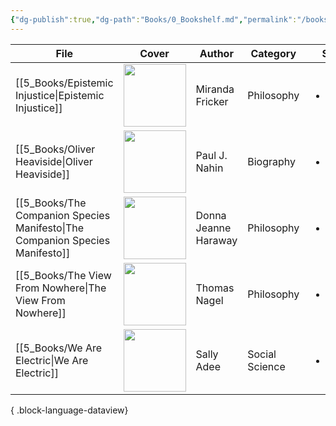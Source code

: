 ```yaml
---
{"dg-publish":true,"dg-path":"Books/0_Bookshelf.md","permalink":"/books/0-bookshelf/","title":"Bookshelf","pinned":true,"tags":["meta/dashboard"],"dgShowToc":true,"created":"2024-11-24T10:42:27.550+01:00","updated":"2024-12-15T23:23:17.787+01:00"}
---
```




| File                                                                            | Cover                                                                                                                                                 | Author               | Category       | Status                     |
| ------------------------------------------------------------------------------- | ----------------------------------------------------------------------------------------------------------------------------------------------------- | -------------------- | -------------- | -------------------------- |
| [[5_Books/Epistemic Injustice\|Epistemic Injustice]]                         | <img src='http://books.google.com/books/content?id=mwdREAAAQBAJ&printsec=frontcover&img=1&zoom=1&edge=curl&source=gbs_api' width='100' height='auto'> | Miranda Fricker      | Philosophy     | <ul><li>Finished</li></ul> |
| [[5_Books/Oliver Heaviside\|Oliver Heaviside]]                               | <img src='http://books.google.com/books/content?id=e9wEntQmA0IC&printsec=frontcover&img=1&zoom=1&edge=curl&source=gbs_api' width='100' height='auto'> | Paul J. Nahin        | Biography      | <ul><li>Finished</li></ul> |
| [[5_Books/The Companion Species Manifesto\|The Companion Species Manifesto]] | <img src='https://covers.openlibrary.org/b/isbn/9780971757585-M.jpg' width='100' height='auto'>                                                       | Donna Jeanne Haraway | Philosophy     | <ul><li>Finished</li></ul> |
| [[5_Books/The View From Nowhere\|The View From Nowhere]]                     | <img src='http://books.google.com/books/content?id=5cryOCGb2nEC&printsec=frontcover&img=1&zoom=1&edge=curl&source=gbs_api' width='100' height='auto'> | Thomas Nagel         | Philosophy     | <ul><li>Finished</li></ul> |
| [[5_Books/We Are Electric\|We Are Electric]]                                 | <img src='http://books.google.com/books/content?id=zQZ_EAAAQBAJ&printsec=frontcover&img=1&zoom=1&edge=curl&source=gbs_api' width='100' height='auto'> | Sally Adee           | Social Science | <ul><li>To read</li></ul>  |

{ .block-language-dataview}

